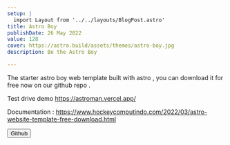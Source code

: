 ```yaml
---
setup: |
  import Layout from '../../layouts/BlogPost.astro'
title: Astro Boy
publishDate: 26 May 2022
value: 128
cover: https://astro.build/assets/themes/astro-boy.jpg
description: Be the Astro Boy

---
```


The starter astro boy web template built with astro , you can download it for free now on our github repo .

Test drive demo https://astroman.vercel.app/

Documentation : https://www.hockeycomputindo.com/2022/03/astro-website-template-free-download.html

<p><a href="https://github.com/mesinkasir/astroboy"><button class="btn-meteor link"> Github</button></a></p>
